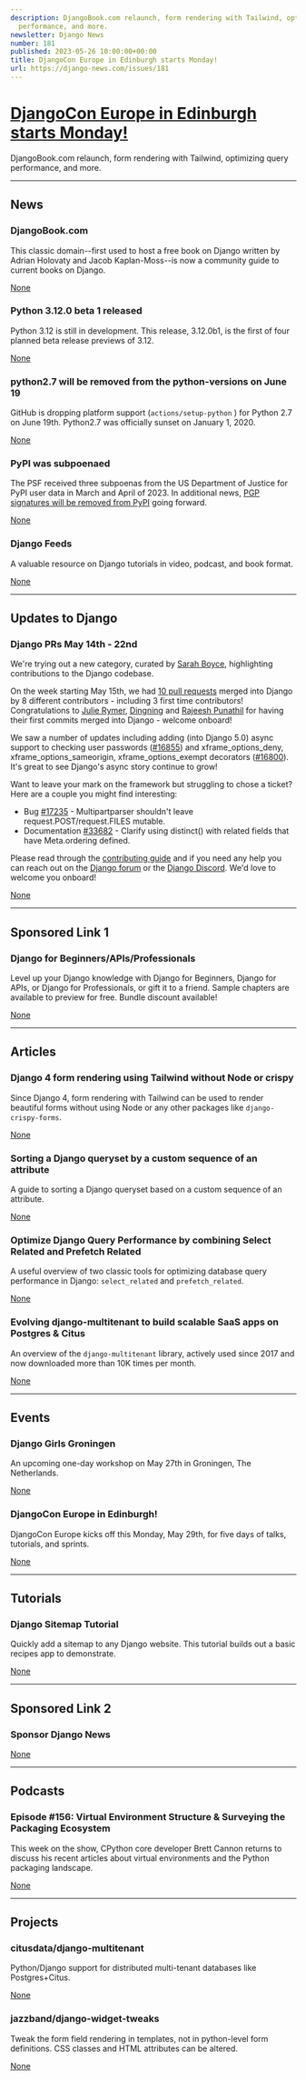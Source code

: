 ```yaml
---
description: DjangoBook.com relaunch, form rendering with Tailwind, optimizing query
  performance, and more.
newsletter: Django News
number: 181
published: 2023-05-26 10:00:00+00:00
title: DjangoCon Europe in Edinburgh starts Monday!
url: https://django-news.com/issues/181
---
```


# [DjangoCon Europe in Edinburgh starts Monday!](https://django-news.com/issues/181)

DjangoBook.com relaunch, form rendering with Tailwind, optimizing query performance, and more.

  ----

  ## News

  ### DjangoBook.com

  <p>This classic domain--first used to host a free book on Django written by Adrian Holovaty and Jacob Kaplan-Moss--is now a community guide to current books on Django.</p>

  [None](None)

  ### Python 3.12.0 beta 1 released

  <p>Python 3.12 is still in development. This release, 3.12.0b1, is the first of four planned beta release previews of 3.12.</p>

  [None](None)

  ### python2.7 will be removed from the python-versions on June 19

  <p>GitHub is dropping platform support (<code>actions/setup-python</code> ) for Python 2.7 on June 19th. Python2.7 was officially sunset on January 1, 2020.</p>

  [None](None)

  ### PyPI was subpoenaed

  <p>The PSF received three subpoenas from the US Department of Justice for PyPI user data in March and April of 2023. In additional news, <a href="https://cur.at/ede2eUe">PGP signatures will be removed from PyPI</a> going forward.</p>

  [None](None)

  ### Django Feeds

  <p>A valuable resource on Django tutorials in video, podcast, and book format.</p>

  [None](None)

  ----

  ## Updates to Django

  ### Django PRs May 14th - 22nd

  <p>We're trying out a new category, curated by <a href="https://cur.at/E0hJZlz">Sarah Boyce</a>, highlighting contributions to the Django codebase.</p>

<p>On the week starting May 15th, we had <a href="https://cur.at/HIlS13S">10 pull requests</a> merged into Django by 8 different contributors - including 3 first time contributors!
Congratulations to <a href="https://cur.at/GSah9d5">Julie Rymer</a>, <a href="https://cur.at/m6e2btt">Dingning</a> and <a href="https://cur.at/z4yhJPy">Rajeesh Punathil</a> for having their first commits merged into Django - welcome onboard!</p>

<p>We saw a number of updates including adding (into Django 5.0) async support to checking user passwords (<a href="https://cur.at/Om0HXGv">#16855</a>) and xframe_options_deny, xframe_options_sameorigin, xframe_options_exempt decorators (<a href="https://cur.at/fo6zTk1">#16800</a>). It's great to see Django's async story continue to grow!</p>

<p>Want to leave your mark on the framework but struggling to chose a ticket? Here are a couple you might find interesting:</p>

<ul>
<li>Bug <a href="https://cur.at/IVDzs4w">#17235</a> - Multipartparser shouldn't leave request.POST/request.FILES mutable.</li>
<li>Documentation <a href="https://cur.at/nubqgxY">#33682</a> - Clarify using distinct() with related fields that have Meta.ordering defined.</li>
</ul>

<p>Please read through the <a href="https://cur.at/qHczHJd">contributing guide</a> and if you need any help you can reach out on the <a href="https://cur.at/TyE0oRb">Django forum</a> or the <a href="https://cur.at/hgdCjgT">Django Discord</a>. We'd love to welcome you onboard!</p>

  [None](None)

  ----

  ## Sponsored Link 1

  ### Django for Beginners/APIs/Professionals

  <p>Level up your Django knowledge with Django for Beginners, Django for APIs, or Django for Professionals, or gift it to a friend. Sample chapters are available to preview for free. Bundle discount available!</p>

  [None](None)

  ----

  ## Articles

  ### Django 4 form rendering using Tailwind without Node or crispy

  <p>Since Django 4, form rendering with Tailwind can be used to render beautiful forms without using Node or any other packages like <code>django-crispy-forms</code>.</p>

  [None](None)

  ### Sorting a Django queryset by a custom sequence of an attribute

  <p>A guide to sorting a Django queryset based on a custom sequence of an attribute.</p>

  [None](None)

  ### Optimize Django Query Performance by combining Select Related and Prefetch Related

  <p>A useful overview of two classic tools for optimizing database query performance in Django: <code>select_related</code> and <code>prefetch_related</code>.</p>

  [None](None)

  ### Evolving django-multitenant to build scalable SaaS apps on Postgres & Citus

  <p>An overview of the <code>django-multitenant</code> library, actively used since 2017 and now downloaded more than 10K times per month.</p>

  [None](None)

  ----

  ## Events

  ### Django Girls Groningen

  <p>An upcoming one-day workshop on May 27th in Groningen, The Netherlands.</p>

  [None](None)

  ### DjangoCon Europe in Edinburgh!

  <p>DjangoCon Europe kicks off this Monday, May 29th, for five days of talks, tutorials, and sprints.</p>

  [None](None)

  ----

  ## Tutorials

  ### Django Sitemap Tutorial

  <p>Quickly add a sitemap to any Django website. This tutorial builds out a basic recipes app to demonstrate.</p>

  [None](None)

  ----

  ## Sponsored Link 2

  ### Sponsor Django News

  

  [None](None)

  ----

  ## Podcasts

  ### Episode #156: Virtual Environment Structure & Surveying the Packaging Ecosystem

  <p>This week on the show, CPython core developer Brett Cannon returns to discuss his recent articles about virtual environments and the Python packaging landscape.</p>

  [None](None)

  ----

  ## Projects

  ### citusdata/django-multitenant

  <p>Python/Django support for distributed multi-tenant databases like Postgres+Citus.</p>

  [None](None)

  ### jazzband/django-widget-tweaks

  <p>Tweak the form field rendering in templates, not in python-level form definitions. CSS classes and HTML attributes can be altered.</p>

  [None](None)
